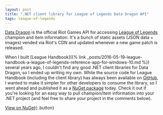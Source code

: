 ```yaml
---
layout: post
title: ".NET client library for League of Legends Data Dragon API"
tags: league-of-legends
---
```


[Data Dragon](https://developer.riotgames.com/docs/lol#data-dragon) is the official Riot Games API for accessing [League of Legends](https://www.leagueoflegends.com/) champion and item information. It's a bunch of static assets (JSON data + images) vended via Riot's CDN and updated whenever a new game patch is released.

When I built [League Handbook]({% link _posts/2016-05-19-league-handbook-a-league-of-legends-reference-app-for-windows-10.md %}) several years ago, I couldn't find any good .NET client libraries for Data Dragon, so I ended up writing my own. While the source code for League Handbook (including the client library) has always been available on [GitHub](https://github.com/lmadhavan/lol-handbook), I wanted to make it simpler for other developers to consume the library, so I went ahead and published it as a [NuGet package](https://www.nuget.org/packages/LolHandbook.DataDragonClient/) today. Check it out if you're looking for an easy way to pull champion/item information into your .NET project (and feel free to share your project in the comments below).

[View on NuGet](https://www.nuget.org/packages/LolHandbook.DataDragonClient/){:.button}
